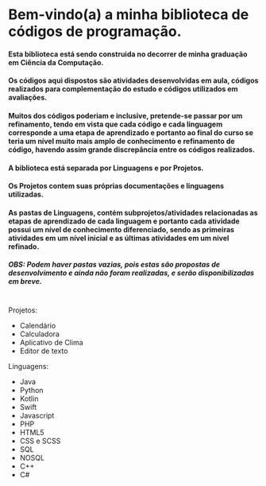 <h1> Bem-vindo(a) a minha biblioteca de códigos de programação.</h1>
<h4>Esta biblioteca está sendo construida no decorrer de minha graduação em Ciência da Computação.</h4>
<h4>Os códigos aqui dispostos são atividades desenvolvidas em aula, códigos realizados para complementação do estudo e códigos utilizados em avaliações.</h4>
<h4>Muitos dos códigos poderiam e inclusive, pretende-se passar por um refinamento, tendo em vista que cada código e cada linguagem corresponde a uma etapa de aprendizado e portanto ao final do curso se teria um nível muito mais amplo de conhecimento e refinamento de código, havendo assim grande discrepância entre os códigos realizados.</h4>
<h4>A biblioteca está separada por Linguagens e por Projetos.</h4>
<h4>Os Projetos contem suas próprias documentações e linguagens utilizadas.</h4>
<h4>As pastas de Linguagens, contém subprojetos/atividades relacionadas as etapas de aprendizado de cada linguagem e portanto cada atividade possui um nível de conhecimento diferenciado, sendo as primeiras atividades em um nível inicial e as últimas atividades em um nivel refinado.</h4>
<h5 style:"color=red">OBS: Podem haver pastas vazias, pois estas são propostas de desenvolvimento e ainda não foram realizadas, e serão disponibilizadas em breve.</h5>
<br>
Projetos:

- Calendário
- Calculadora
- Aplicativo de Clima
- Editor de texto

Linguagens:

- Java
- Python
- Kotlin
- Swift
- Javascript
- PHP
- HTML5
- CSS e SCSS
- SQL
- NOSQL
- C++
- C#
